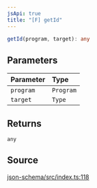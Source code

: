 ```yaml
---
jsApi: true
title: "[F] getId"
---
```


```ts
getId(program, target): any
```

## Parameters

| Parameter | Type      |
| :-------- | :-------- |
| `program` | `Program` |
| `target`  | `Type`    |

## Returns

`any`

## Source

[json-schema/src/index.ts:118](https://github.com/markcowl/cadl/blob/1a6d2b70/packages/json-schema/src/index.ts#L118)
